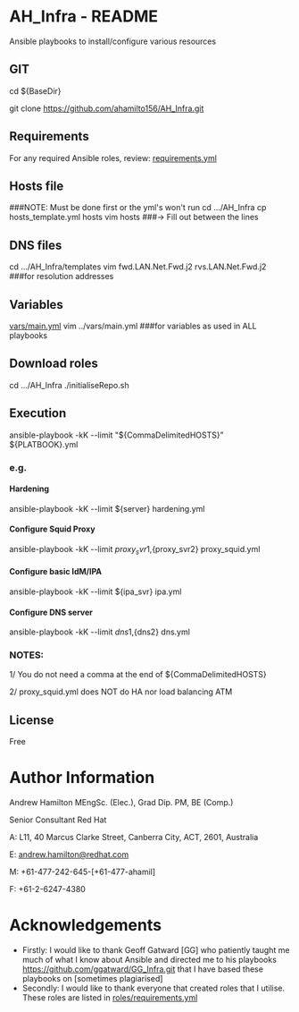 # AH_Infra - README
Ansible playbooks to install/configure various resources

## GIT
cd ${BaseDir}

git clone https://github.com/ahamilto156/AH_Infra.git

## Requirements
For any required Ansible roles, review:
[requirements.yml](requirements.yml)

## Hosts file
###NOTE: Must be done first or the yml's won't run
cd  .../AH_Infra
cp hosts_template.yml hosts
vim hosts ###-> Fill out between the lines


## DNS files
cd  .../AH_Infra/templates
vim fwd.LAN.Net.Fwd.j2 rvs.LAN.Net.Fwd.j2     ###for resolution addresses

##  Variables
[vars/main.yml](vars/main.yml)
vim ../vars/main.yml                        ###for variables as used in ALL playbooks

## Download roles
cd  .../AH_Infra
./initialiseRepo.sh

## Execution
ansible-playbook -kK --limit "${CommaDelimitedHOSTS}” ${PLATBOOK}.yml

### e.g.  
#### Hardening
ansible-playbook -kK --limit ${server} hardening.yml
#### Configure Squid Proxy
ansible-playbook -kK --limit ${proxy_svr1},${proxy_svr2} proxy_squid.yml
#### Configure basic IdM/IPA
ansible-playbook -kK --limit ${ipa_svr} ipa.yml
#### Configure DNS server
ansible-playbook -kK --limit ${dns1},${dns2} dns.yml

### NOTES:
1/ You do not need a comma at the end of ${CommaDelimitedHOSTS}

2/ proxy_squid.yml does NOT do HA nor load balancing ATM

## License
Free

# Author Information
Andrew Hamilton MEngSc. (Elec.), Grad Dip. PM, BE (Comp.)

Senior Consultant
Red Hat

A: L11, 40 Marcus Clarke Street,
    Canberra City, ACT, 2601, Australia

E: andrew.hamilton@redhat.com  

M: +61-477-242-645-[+61-477-ahamil]

F: +61-2-6247-4380    

# Acknowledgements
- Firstly:
      I would like to thank Geoff Gatward [GG] who patiently taught me much of what I know about Ansible and directed
      me to his playbooks https://github.com/ggatward/GG_Infra.git that I have based these playbooks on [sometimes plagiarised]
- Secondly:
      I would like to thank everyone that created roles that I utilise. These roles are listed in [roles/requirements.yml](roles/requirements.yml) 